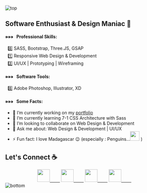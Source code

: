 ### 

<!--
**sirishtitaju/sirishtitaju** is a ✨ _special_ ✨ repository because its `README.md` (this file) appears on your GitHub profile.

Here are some ideas to get you started:

- 🔭 I’m currently working on ...
- 🌱 I’m currently learning ...
- 👯 I’m looking to collaborate on ...
- 🤔 I’m looking for help with ...
- 💬 Ask me about ...
- 📫 How to reach me: ...
- 😄 Pronouns: ...
- ⚡ Fun fact: ...
-->
<!-- height:50vh; display:flex; justify-content:center; align-items:center -->
<!-- <img src="https://i.ibb.co/7NSWvm4/top.png" alt="top" border="0"> -->
<img src="https://i.ibb.co/xg5gtQ1/top.png" alt="top" border="0">

## Software Enthusiast & Design Maniac 👹 
#### ⁍⁍⁍  &nbsp;  Professional Skills: <br/>

 &nbsp; 0️⃣ SASS, Bootstrap, Three.JS, GSAP <br/>
 &nbsp; 1️⃣ Responsive Web Design & Development  <br/>
 &nbsp; 2️⃣ UI/UX | Prototyping | Wireframing  <br/>
#### ⁍⁍⁍  &nbsp;  Software Tools:  <br/>
 &nbsp;  0️⃣ Adobe Photoshop, Illustrator, XD 
<p></p>
 
#### ⁍⁍⁍ &nbsp; Some Facts:
- 🔭 I’m currently working on my <a href="http://sirishtitaju.com.np/" target="_blank">portfolio</a>
- 🌱 I’m currently learning 7-1 CSS Architecture with Sass
- 👯 I’m looking to collaborate on Web Design & Development
- 💬 Ask me about: Web Design & Development | UI/UX
- ⚡ Fun fact: I love Madagascar 😉 (especially : Penguins...<img width="30" src ="https://media.giphy.com/media/Cmr1OMJ2FN0B2/giphy.gif"/> ) </p>

## Let's Connect ☕
<div align ="center">
<a href="https://www.freelancer.com/u/sirishtitaju" target ="_blank"><img width= "40"  src="https://uxwing.com/wp-content/themes/uxwing/download/10-brands-and-social-media/freelancer.png"/> &emsp;&emsp;</a>
<a href="https://www.facebook.com/sirish.titaju" target ="_blank"><img width= "40" src="https://cdn2.iconfinder.com/data/icons/social-media-2285/512/1_Facebook_colored_svg_copy-512.png"/> &emsp;&emsp;</a>
<a href="https://www.instagram.com/sirish.titaju/" target ="_blank"><img width= "40" src="https://cdn2.iconfinder.com/data/icons/social-media-2285/512/1_Instagram_colored_svg_1-512.png"/> &emsp;&emsp;</a>
<a href="https://www.linkedin.com/in/sirish-titaju-1a95b2195/"  target ="_blank"><img width= "40" src="https://cdn2.iconfinder.com/data/icons/social-media-2285/512/1_Linkedin_unofficial_colored_svg-512.png"/> &emsp;&emsp;</a>

</div>
<img src="https://i.ibb.co/QNYsvcF/bottom.png" alt="bottom" border="0">

<!-- <img src="https://i.ibb.co/Fg18qvf/bottom.png" alt="bottom" border="0"> -->
